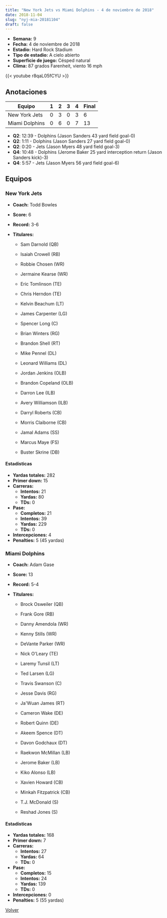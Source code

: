 ```yaml
---
title: "New York Jets vs Miami Dolphins - 4 de noviembre de 2018"
date: 2018-11-04
slug: "nyj-mia-20181104"
draft: false
---
```


- **Semana:** 9
- **Fecha:** 4 de noviembre de 2018
- **Estadio:** Hard Rock Stadium
- **Tipo de estadio:** A cielo abierto
- **Superficie de juego:** Césped natural
- **Clima:** 87 grados Farenheit, viento 16 mph


{{< youtube r8qaL05fCYU >}}


## Anotaciones
| Equipo | 1 | 2 | 3 | 4 | Final |
|--------|---|---|---|---|-------|
| New York Jets  | 0 | 3 | 0 | 3  | 6 |
| Miami Dolphins  | 0 | 6 | 0 | 7  | 13 |
- **Q2**: 12:39 - Dolphins (Jason Sanders 43 yard field goal-0)
- **Q2**: 1:11 - Dolphins (Jason Sanders 27 yard field goal-0)
- **Q2**: 0:20 - Jets (Jason Myers 48 yard field goal-3)
- **Q4**: 10:48 - Dolphins (Jerome Baker 25 yard interception return (Jason Sanders kick)-3)
- **Q4**: 5:57 - Jets (Jason Myers 56 yard field goal-6)


## Equipos


### New York Jets
* **Coach:** Todd Bowles
* **Score:** 6
* **Record:** 3-6
* **Titulares:** 

  * Sam Darnold (QB) 

  * Isaiah Crowell (RB) 

  * Robbie Chosen (WR) 

  * Jermaine Kearse (WR) 

  * Eric Tomlinson (TE) 

  * Chris Herndon (TE) 

  * Kelvin Beachum (LT) 

  * James Carpenter (LG) 

  * Spencer Long (C) 

  * Brian Winters (RG) 

  * Brandon Shell (RT) 

  * Mike Pennel (DL) 

  * Leonard Williams (DL) 

  * Jordan Jenkins (OLB) 

  * Brandon Copeland (OLB) 

  * Darron Lee (ILB) 

  * Avery Williamson (ILB) 

  * Darryl Roberts (CB) 

  * Morris Claiborne (CB) 

  * Jamal Adams (SS) 

  * Marcus Maye (FS) 

  * Buster Skrine (DB) 

#### Estadísticas
* **Yardas totales:** 282
* **Primer down:** 15
* **Carreras:**
  * **Intentos:** 21
  * **Yardas:** 80
  * **TDs:** 0
* **Pase:**
  * **Completos:** 21
  * **Intentos:** 39
  * **Yardas:** 229
  * **TDs:** 0
* **Intercepciones:** 4
* **Penalties:** 5 (45 yardas)

### Miami Dolphins
* **Coach:** Adam Gase
* **Score:** 13
* **Record:** 5-4
* **Titulares:** 

  * Brock Osweiler (QB) 

  * Frank Gore (RB) 

  * Danny Amendola (WR) 

  * Kenny Stills (WR) 

  * DeVante Parker (WR) 

  * Nick O'Leary (TE) 

  * Laremy Tunsil (LT) 

  * Ted Larsen (LG) 

  * Travis Swanson (C) 

  * Jesse Davis (RG) 

  * Ja'Wuan James (RT) 

  * Cameron Wake (DE) 

  * Robert Quinn (DE) 

  * Akeem Spence (DT) 

  * Davon Godchaux (DT) 

  * Raekwon McMillan (LB) 

  * Jerome Baker (LB) 

  * Kiko Alonso (LB) 

  * Xavien Howard (CB) 

  * Minkah Fitzpatrick (CB) 

  * T.J. McDonald (S) 

  * Reshad Jones (S) 

#### Estadísticas
* **Yardas totales:** 168
* **Primer down:** 7
* **Carreras:**
  * **Intentos:** 27
  * **Yardas:** 64
  * **TDs:** 0
* **Pase:**
  * **Completos:** 15
  * **Intentos:** 24
  * **Yardas:** 139
  * **TDs:** 0
* **Intercepciones:** 0
* **Penalties:** 5 (55 yardas)


[Volver](/historia/2018)
